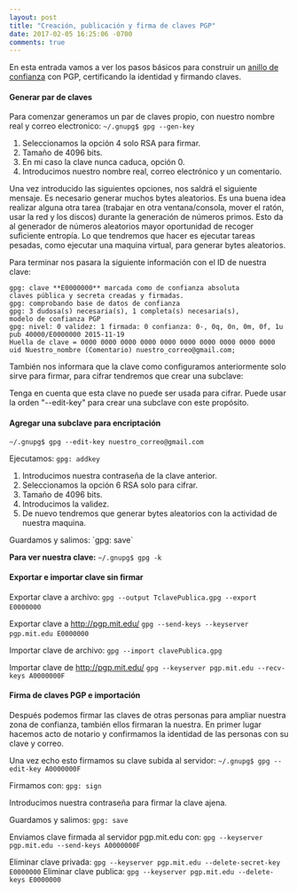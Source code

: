 ```yaml
---
layout: post
title: "Creación, publicación y firma de claves PGP"
date: 2017-02-05 16:25:06 -0700
comments: true
---
```


En esta entrada vamos a ver los pasos básicos para construir un <a href="https://es.wikipedia.org/wiki/Anillo_de_confianza">anillo de confianza</a> con PGP, certificando la identidad y firmando claves.

#### Generar par de claves

Para comenzar generamos un par de claves propio, con nuestro nombre real y correo electronico:
`~/.gnupg$ gpg --gen-key`
&nbsp;
<ol>
	<li>Seleccionamos la opción 4 solo RSA para firmar.</li>
	<li>Tamaño de 4096 bits.</li>
	<li>En mi caso la clave nunca caduca, opción 0.</li>
	<li>Introducimos nuestro nombre real, correo electrónico y un comentario.</li>
</ol>
Una vez introducido las siguientes opciones, nos saldrá el siguiente mensaje.
Es necesario generar muchos bytes aleatorios. Es una buena idea realizar
alguna otra tarea (trabajar en otra ventana/consola, mover el ratón, usar
la red y los discos) durante la generación de números primos. Esto da al
generador de números aleatorios mayor oportunidad de recoger suficiente
entropía.
Lo que tendremos que hacer es ejecutar tareas pesadas, como ejecutar una maquina virtual, para generar bytes aleatorios.

Para terminar nos pasara la siguiente información con el ID de nuestra clave:
```
gpg: clave **E0000000** marcada como de confianza absoluta
claves pública y secreta creadas y firmadas.
gpg: comprobando base de datos de confianza
gpg: 3 dudosa(s) necesaria(s), 1 completa(s) necesaria(s),
modelo de confianza PGP
gpg: nivel: 0 validez: 1 firmada: 0 confianza: 0-, 0q, 0n, 0m, 0f, 1u
pub 40000/E0000000 2015-11-19
Huella de clave = 0000 0000 0000 0000 0000 0000 0000 0000 0000 0000
uid Nuestro_nombre (Comentario) nuestro_correo@gmail.com;
```
También nos informara que la clave como configuramos anteriormente solo sirve para firmar, para cifrar tendremos que crear una subclave:

Tenga en cuenta que esta clave no puede ser usada para cifrar. Puede usar
la orden "--edit-key" para crear una subclave con este propósito.


#### Agregar una subclave para encriptación

`~/.gnupg$ gpg --edit-key nuestro_correo@gmail.com`

Ejecutamos:
`gpg: addkey`
&nbsp;
<ol>
	<li>Introducimos nuestra contraseña de la clave anterior.</li>
	<li>Seleccionamos la opción 6 RSA solo para cifrar.</li>
	<li>Tamaño de 4096 bits.</li>
	<li>Introducimos la validez.</li>
	<li>De nuevo tendremos que generar bytes aleatorios con la actividad de nuestra maquina.</li>
</ol>
Guardamos y salimos:
`gpg: save`
&nbsp;

**Para ver nuestra clave:**
`~/.gnupg$ gpg -k`


#### Exportar e importar clave sin firmar

Exportar clave a archivo:
`gpg --output TclavePublica.gpg --export E0000000`
&nbsp;

Exportar clave a http://pgp.mit.edu/
`gpg --send-keys --keyserver pgp.mit.edu E0000000`
&nbsp;

Importar clave de archivo:
`gpg --import clavePublica.gpg`
&nbsp;

Importar clave de http://pgp.mit.edu/
`gpg --keyserver pgp.mit.edu --recv-keys A0000000F`


#### Firma de claves PGP e importación

Después podemos firmar las claves de otras personas para ampliar nuestra zona de confianza, también ellos firmaran la nuestra. En primer lugar hacemos acto de notario y confirmamos la identidad de las personas con su clave y correo.

Una vez echo esto firmamos su clave subida al servidor:
`~/.gnupg$ gpg --edit-key A0000000F`

Firmamos con:
`gpg: sign`
&nbsp;

Introducimos nuestra contraseña para firmar la clave ajena.

Guardamos y salimos:
`gpg: save`
&nbsp;

Enviamos clave firmada al servidor pgp.mit.edu con:
`gpg --keyserver pgp.mit.edu --send-keys A0000000F`

Eliminar clave privada:
`gpg --keyserver pgp.mit.edu --delete-secret-key E0000000`
Eliminar clave publica:
`gpg --keyserver pgp.mit.edu --delete-keys E0000000`

